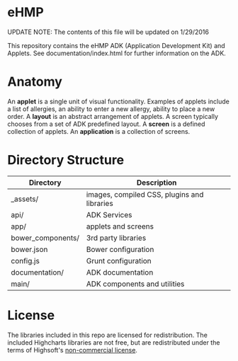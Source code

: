 eHMP
========

UPDATE NOTE: The contents of this file will be updated on 1/29/2016

This repository contains the eHMP ADK (Application Development Kit) and Applets. See documentation/index.html for further information on the ADK.


Anatomy
========
An **applet** is a single unit of visual functionality. Examples of applets include a list of allergies, an ability to enter a new allergy, ability to place a new order.
A **layout** is an abstract arrangement of applets. A screen typically chooses from a set of ADK predefined layout.
A **screen** is a defined collection of applets.
An **application** is a collection of screens.


Directory Structure
=========

| Directory         | Description                                 |
| ----------------- |---------------------------------------------|
| _assets/          | images, compiled CSS, plugins and libraries |
| api/              | ADK Services                                |
| app/              | applets and screens                         |
| bower_components/ | 3rd party libraries                         |
| bower.json        | Bower configuration                         |
| config.js         | Grunt configuration                         |
| documentation/    | ADK documentation                           |
| main/             | ADK components and utilities                |


License
=========

The libraries included in this repo are licensed for redistribution. The included Highcharts libraries are not free, but are redistributed under the terms of Highsoft's [non-commercial license](http://shop.highsoft.com/faq/non-commercial#non-commercial-redistribution).
